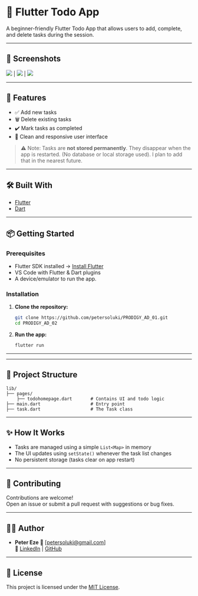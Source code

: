 # 📝 Flutter Todo App

A beginner-friendly Flutter Todo App that allows users to add, complete, and delete tasks during the session.

---

## 📸 Screenshots

![](screenshots/home_screen_todo_app.png) | ![](screenshots/Task_added.png) | ![](screenshots/Delete_Alert_Dialog.png)

---

## 🚀 Features

- ✅ Add new tasks
- 🗑️ Delete existing tasks
- ✔️ Mark tasks as completed
- 📱 Clean and responsive user interface

> ⚠️ Note: Tasks are **not stored permanently**. They disappear when the app is restarted. (No database or local storage used). I plan to add that in the nearest future.

---

## 🛠️ Built With

- [Flutter](https://flutter.dev/)
- [Dart](https://dart.dev/)

---

## 📦 Getting Started

### Prerequisites

- Flutter SDK installed → [Install Flutter](https://flutter.dev/docs/get-started/install)
- VS Code with Flutter & Dart plugins
- A device/emulator to run the app.

### Installation

1. **Clone the repository:**

   ```bash
   git clone https://github.com/petersoluki/PRODIGY_AD_01.git
   cd PRODIGY_AD_02
   ```

2. **Run the app:**

   ```bash
   flutter run
   ```

---

---

## 📁 Project Structure

```
lib/
├── pages/
    ├── todohomepage.dart       # Contains UI and todo logic
├── main.dart                   # Entry point
├── task.dart                   # The Task class
```

---

## ✨ How It Works

- Tasks are managed using a simple `List<Map>` in memory
- The UI updates using `setState()` whenever the task list changes
- No persistent storage (tasks clear on app restart)

---

## 🙌 Contributing

Contributions are welcome!  
Open an issue or submit a pull request with suggestions or bug fixes.

---

## 👨‍💻 Author

- **Peter Eze**
  📧 [petersoluki@gmail.com]  
  🔗 [LinkedIn](https://www.linkedin.com/https://www.linkedin.com/in/peter-eze-036a0b25a/) | [GitHub](https://github.com/petersoluki)

---

## 📃 License

This project is licensed under the [MIT License](LICENSE).
